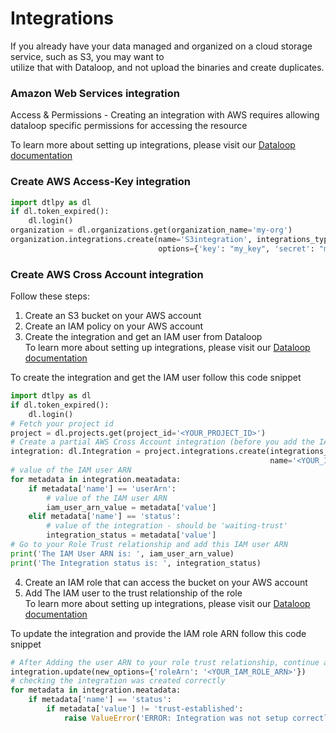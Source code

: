 # Integrations  
  
If you already have your data managed and organized on a cloud storage service, such as S3, you may want to  
utilize that with Dataloop, and not upload the binaries and create duplicates.  
  
### Amazon Web Services integration  
  
Access & Permissions - Creating an integration with AWS requires allowing dataloop specific permissions for accessing the resource  
  
To learn more about setting up integrations, please visit our [Dataloop documentation](https://dataloop.ai/docs/storage-s3)  
  
  
### Create AWS Access-Key integration  

```python
import dtlpy as dl
if dl.token_expired():
    dl.login()
organization = dl.organizations.get(organization_name='my-org')
organization.integrations.create(name='S3integration', integrations_type=dl.ExternalStorage.S3,
                                 options={'key': "my_key", 'secret': "my_secret"})
```
### Create AWS Cross Account integration  
  
Follow these steps:  
1. Create an S3 bucket on your AWS account  
2. Create an IAM policy on your AWS account  
3. Create the integration and get an IAM user from Dataloop  
To learn more about setting up integrations, please visit our [Dataloop documentation](https://dataloop.ai/docs/storage-s3)  
  
To create the integration and get the IAM user follow this code snippet  

```python
import dtlpy as dl
if dl.token_expired():
    dl.login()
# Fetch your project id
project = dl.projects.get(project_id='<YOUR_PROJECT_ID>')
# Create a partial AWS Cross Account integration (before you add the IAM user to the Trust relationship of the role)
integration: dl.Integration = project.integrations.create(integrations_type=dl.IntegrationType.AWS_CROSS_ACCOUNT,
                                                          name='<YOUR_INTEGRATION_NAME>')
# value of the IAM user ARN
for metadata in integration.meatadata:
    if metadata['name'] == 'userArn':
        # value of the IAM user ARN
        iam_user_arn_value = metadata['value']
    elif metadata['name'] == 'status':
        # value of the integration - should be 'waiting-trust'
        integration_status = metadata['value']
# Go to your Role Trust relationship and add this IAM user ARN
print('The IAM User ARN is: ', iam_user_arn_value)
print('The Integration status is: ', integration_status)
```
  
4. Create an IAM role that can access the bucket on your AWS account  
5. Add The IAM user to the trust relationship of the role  
To learn more about setting up integrations, please visit our [Dataloop documentation](https://dataloop.ai/docs/storage-s3)  
  
To update the integration and provide the IAM role ARN follow this code snippet  

```python
# After Adding the user ARN to your role trust relationship, continue and update the integration
integration.update(new_options={'roleArn': '<YOUR_IAMֹֹֹֹֹ_ROLE_ֹֹARN>'})
# checking the integration was created correctly
for metadata in integration.meatadata:
    if metadata['name'] == 'status':
        if metadata['value'] != 'trust-established':
            raise ValueError('ERROR: Integration was not setup correctly - please check the trust relationship in your IAM Role')
```
